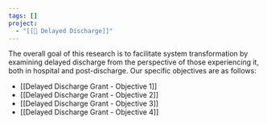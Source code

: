 ```yaml
---
tags: []
project:
  - "[[🍇 Delayed Discharge]]"
---
```

The overall goal of this research is to facilitate system transformation by examining delayed discharge from the perspective of those experiencing it, both in hospital and post-discharge. Our specific objectives are as follows:

- [[Delayed Discharge Grant - Objective 1]]
- [[Delayed Discharge Grant - Objective 2]]
- [[Delayed Discharge Grant - Objective 3]]
- [[Delayed Discharge Grant - Objective 4]]